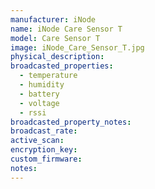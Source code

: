 ```yaml
---
manufacturer: iNode
name: iNode Care Sensor T
model: Care Sensor T
image: iNode_Care_Sensor_T.jpg
physical_description:
broadcasted_properties:
  - temperature
  - humidity
  - battery
  - voltage
  - rssi
broadcasted_property_notes:
broadcast_rate:
active_scan:
encryption_key:
custom_firmware:
notes:
---
```

